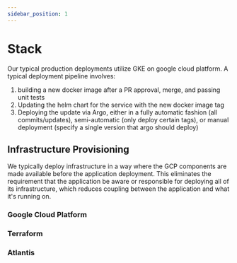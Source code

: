 ```yaml
---
sidebar_position: 1
---
```


# Stack

Our typical production deployments utilize GKE on google cloud platform. A typical deployment pipeline involves:

1. building a new docker image after a PR approval, merge, and passing unit tests
2. Updating the helm chart for the service with the new docker image tag
3. Deploying the update via Argo, either in a fully automatic fashion (all commits/updates), semi-automatic (only deploy certain tags), or manual deployment (specify a single version that argo should deploy)

## Infrastructure Provisioning

We typically deploy infrastructure in a way where the GCP components are made available before the application deployment. This eliminates the requirement that the application be aware or responsible for deploying all of its infrastructure, which reduces coupling between the application and what it's running on.

### Google Cloud Platform

### Terraform

### Atlantis

